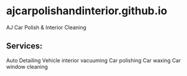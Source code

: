 # ajcarpolishandinterior.github.io
AJ Car Polish &amp; Interior Cleaning

## Services:
Auto Detailing
Vehicle interior vacuuming
Car polishing
Car waxing
Car window cleaning
